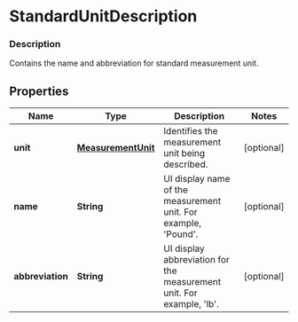 
# StandardUnitDescription

### Description

Contains the name and abbreviation for standard measurement unit.

## Properties
Name | Type | Description | Notes
------------ | ------------- | ------------- | -------------
**unit** | [**MeasurementUnit**](MeasurementUnit.md) | Identifies the measurement unit being described. |  [optional]
**name** | **String** | UI display name of the measurement unit. For example, &#39;Pound&#39;. |  [optional]
**abbreviation** | **String** | UI display abbreviation for the measurement unit. For example, &#39;lb&#39;. |  [optional]



